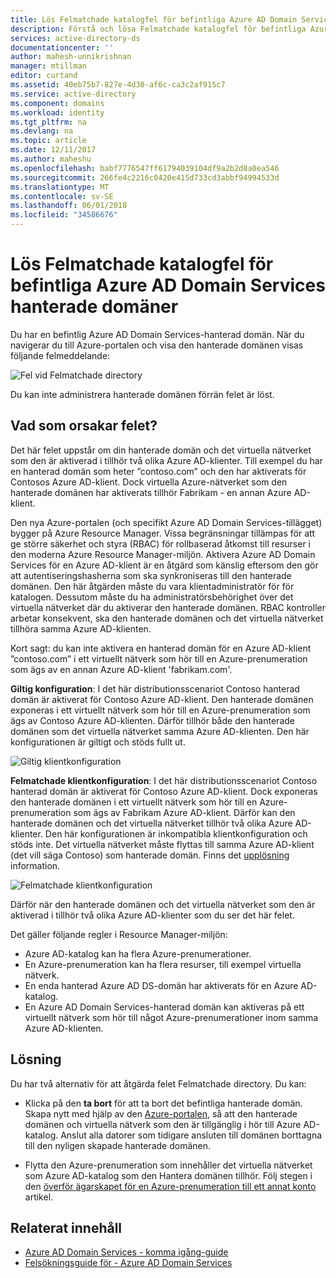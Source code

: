 ```yaml
---
title: Lös Felmatchade katalogfel för befintliga Azure AD Domain Services hanterade domäner | Microsoft Docs
description: Förstå och lösa Felmatchade katalogfel för befintliga Azure AD Domain Services hanterade domäner
services: active-directory-ds
documentationcenter: ''
author: mahesh-unnikrishnan
manager: mtillman
editor: curtand
ms.assetid: 40eb75b7-827e-4d30-af6c-ca3c2af915c7
ms.service: active-directory
ms.component: domains
ms.workload: identity
ms.tgt_pltfrm: na
ms.devlang: na
ms.topic: article
ms.date: 12/11/2017
ms.author: maheshu
ms.openlocfilehash: babf7776547ff61794039104df9a2b2d8a0ea546
ms.sourcegitcommit: 266fe4c2216c0420e415d733cd3abbf94994533d
ms.translationtype: MT
ms.contentlocale: sv-SE
ms.lasthandoff: 06/01/2018
ms.locfileid: "34586676"
---
```

# <a name="resolve-mismatched-directory-errors-for-existing-azure-ad-domain-services-managed-domains"></a>Lös Felmatchade katalogfel för befintliga Azure AD Domain Services hanterade domäner
Du har en befintlig Azure AD Domain Services-hanterad domän. När du navigerar du till Azure-portalen och visa den hanterade domänen visas följande felmeddelande:

![Fel vid Felmatchade directory](.\media\getting-started\mismatched-tenant-error.png)

Du kan inte administrera hanterade domänen förrän felet är löst.


## <a name="whats-causing-this-error"></a>Vad som orsakar felet?
Det här felet uppstår om din hanterade domän och det virtuella nätverket som den är aktiverad i tillhör två olika Azure AD-klienter. Till exempel du har en hanterad domän som heter ”contoso.com” och den har aktiverats för Contosos Azure AD-klient. Dock virtuella Azure-nätverket som den hanterade domänen har aktiverats tillhör Fabrikam - en annan Azure AD-klient.

Den nya Azure-portalen (och specifikt Azure AD Domain Services-tillägget) bygger på Azure Resource Manager. Vissa begränsningar tillämpas för att ge större säkerhet och styra (RBAC) för rollbaserad åtkomst till resurser i den moderna Azure Resource Manager-miljön. Aktivera Azure AD Domain Services för en Azure AD-klient är en åtgärd som känslig eftersom den gör att autentiseringshasherna som ska synkroniseras till den hanterade domänen. Den här åtgärden måste du vara klientadministratör för för katalogen. Dessutom måste du ha administratörsbehörighet över det virtuella nätverket där du aktiverar den hanterade domänen. RBAC kontroller arbetar konsekvent, ska den hanterade domänen och det virtuella nätverket tillhöra samma Azure AD-klienten.

Kort sagt: du kan inte aktivera en hanterad domän för en Azure AD-klient ”contoso.com” i ett virtuellt nätverk som hör till en Azure-prenumeration som ägs av en annan Azure AD-klient 'fabrikam.com'. 

**Giltig konfiguration**: I det här distributionsscenariot Contoso hanterad domän är aktiverat för Contoso Azure AD-klient. Den hanterade domänen exponeras i ett virtuellt nätverk som hör till en Azure-prenumeration som ägs av Contoso Azure AD-klienten. Därför tillhör både den hanterade domänen som det virtuella nätverket samma Azure AD-klienten. Den här konfigurationen är giltigt och stöds fullt ut.

![Giltig klientkonfiguration](./media/getting-started/valid-tenant-config.png)

**Felmatchade klientkonfiguration**: I det här distributionsscenariot Contoso hanterad domän är aktiverat för Contoso Azure AD-klient. Dock exponeras den hanterade domänen i ett virtuellt nätverk som hör till en Azure-prenumeration som ägs av Fabrikam Azure AD-klient. Därför kan den hanterade domänen och det virtuella nätverket tillhör två olika Azure AD-klienter. Den här konfigurationen är inkompatibla klientkonfiguration och stöds inte. Det virtuella nätverket måste flyttas till samma Azure AD-klient (det vill säga Contoso) som hanterade domän. Finns det [upplösning](#resolution) information.

![Felmatchade klientkonfiguration](./media/getting-started/mismatched-tenant-config.png)

Därför när den hanterade domänen och det virtuella nätverket som den är aktiverad i tillhör två olika Azure AD-klienter som du ser det här felet.

Det gäller följande regler i Resource Manager-miljön:
- Azure AD-katalog kan ha flera Azure-prenumerationer.
- En Azure-prenumeration kan ha flera resurser, till exempel virtuella nätverk.
- En enda hanterad Azure AD DS-domän har aktiverats för en Azure AD-katalog.
- En Azure AD Domain Services-hanterad domän kan aktiveras på ett virtuellt nätverk som hör till något Azure-prenumerationer inom samma Azure AD-klienten.


## <a name="resolution"></a>Lösning
Du har två alternativ för att åtgärda felet Felmatchade directory. Du kan:

- Klicka på den **ta bort** för att ta bort det befintliga hanterade domän. Skapa nytt med hjälp av den [Azure-portalen](https://portal.azure.com), så att den hanterade domänen och virtuella nätverk som den är tillgänglig i hör till Azure AD-katalog. Anslut alla datorer som tidigare ansluten till domänen borttagna till den nyligen skapade hanterade domänen.

- Flytta den Azure-prenumeration som innehåller det virtuella nätverket som Azure AD-katalog som den Hantera domänen tillhör. Följ stegen i den [överför ägarskapet för en Azure-prenumeration till ett annat konto](../billing/billing-subscription-transfer.md) artikel.


## <a name="related-content"></a>Relaterat innehåll
* [Azure AD Domain Services - komma igång-guide](active-directory-ds-getting-started.md)
* [Felsökningsguide för - Azure AD Domain Services](active-directory-ds-troubleshooting.md)
